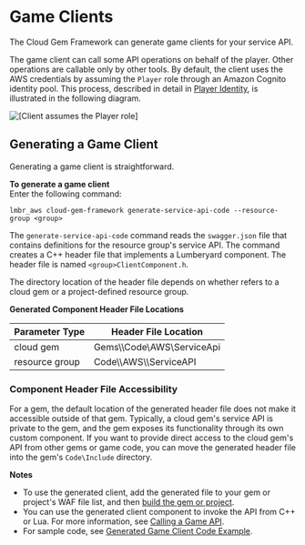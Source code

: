 # Game Clients<a name="cloud-canvas-cgf-service-api-game-clients"></a>

The Cloud Gem Framework can generate game clients for your service API\.

The game client can call some API operations on behalf of the player\. Other operations are callable only by other tools\. By default, the client uses the AWS credentials by assuming the `Player` role through an Amazon Cognito identity pool\. This process, described in detail in [Player Identity](cloud-canvas-rm-security-player-identity.md), is illustrated in the following diagram\.

![\[Client assumes the Player role\]](http://docs.aws.amazon.com/lumberyard/latest/userguide/images/cloud_canvas/cloud-canvas-cgf-service-api-4.png)

## Generating a Game Client<a name="cloud-canvas-cgf-service-api-game-clients-generating"></a>

Generating a game client is straightforward\.

**To generate a game client**  
Enter the following command:

```
lmbr_aws cloud-gem-framework generate-service-api-code --resource-group <group>
```

The `generate-service-api-code` command reads the `swagger.json` file that contains definitions for the resource group's service API\. The command creates a C\+\+ header file that implements a Lumberyard component\. The header file is named `<group>ClientComponent.h`\.

The directory location of the header file depends on whether *<group>* refers to a cloud gem or a project\-defined resource group\.


**Generated Component Header File Locations**  

| Parameter Type | Header File Location | 
| --- | --- | 
| cloud gem | Gems\\<gem>\\Code\\AWS\\ServiceApi | 
| resource group | Code\\<game>\\AWS\\<group>\\ServiceAPI | 

### Component Header File Accessibility<a name="cloud-canvas-cgf-service-api-game-clients-component-header-file-accessibility"></a>

For a gem, the default location of the generated header file does not make it accessible outside of that gem\. Typically, a cloud gem's service API is private to the gem, and the gem exposes its functionality through its own custom component\. If you want to provide direct access to the cloud gem's API from other gems or game code, you can move the generated header file into the gem's `Code\Include` directory\.

**Notes**
+ To use the generated client, add the generated file to your gem or project's WAF file list, and then [build the gem or project](game-build-intro.md)\.
+ You can use the generated client component to invoke the API from C\+\+ or Lua\. For more information, see [ Calling a Game API](cloud-canvas-cgf-service-api-calling-apis.md)\.
+ For sample code, see [Generated Game Client Code Example](cloud-canvas-cgf-service-api-generated-game-client-code-example.md)\.